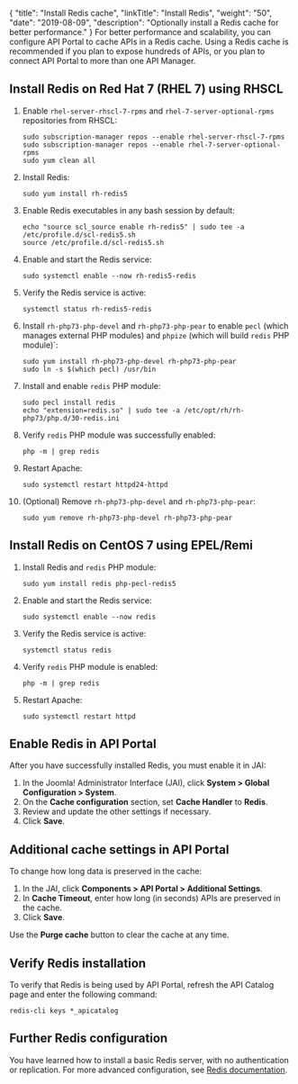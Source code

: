 {
"title": "Install Redis cache",
  "linkTitle": "Install Redis",
  "weight": "50",
  "date": "2019-08-09",
  "description": "Optionally install a Redis cache for better performance."
}
For better performance and scalability, you can configure API Portal to cache APIs in a Redis cache. Using a Redis cache is recommended if you plan to expose hundreds of APIs, or you plan to connect API Portal to more than one API Manager.

## Install Redis on Red Hat 7 (RHEL 7) using RHSCL

1. Enable `rhel-server-rhscl-7-rpms` and `rhel-7-server-optional-rpms` repositories from RHSCL:

   ```shell
   sudo subscription-manager repos --enable rhel-server-rhscl-7-rpms
   sudo subscription-manager repos --enable rhel-7-server-optional-rpms
   sudo yum clean all
   ```

2. Install Redis:

   ```shell
   sudo yum install rh-redis5
   ```

3. Enable Redis executables in any bash session by default:

   ```shell
   echo "source scl_source enable rh-redis5" | sudo tee -a /etc/profile.d/scl-redis5.sh
   source /etc/profile.d/scl-redis5.sh
   ```

4. Enable and start the Redis service:

   ```shell
   sudo systemctl enable --now rh-redis5-redis
   ```

5. Verify the Redis service is active:

   ```shell
   systemctl status rh-redis5-redis
   ```

6. Install `rh-php73-php-devel` and `rh-php73-php-pear` to enable `pecl` (which manages external PHP modules) and `phpize` (which will build `redis` PHP module)`:

   ```shell
   sudo yum install rh-php73-php-devel rh-php73-php-pear
   sudo ln -s $(which pecl) /usr/bin
   ```

7. Install and enable `redis` PHP module:

   ```shell
   sudo pecl install redis
   echo "extension=redis.so" | sudo tee -a /etc/opt/rh/rh-php73/php.d/30-redis.ini
   ```

8. Verify `redis` PHP module was successfully enabled:

   ```shell
   php -m | grep redis
   ```

9. Restart Apache:

   ```shell
   sudo systemctl restart httpd24-httpd
   ```

10. (Optional) Remove `rh-php73-php-devel` and `rh-php73-php-pear`:

    ```shell
    sudo yum remove rh-php73-php-devel rh-php73-php-pear
    ```

## Install Redis on CentOS 7 using EPEL/Remi

1. Install Redis and `redis` PHP module:

   ```shell
   sudo yum install redis php-pecl-redis5
   ```
2. Enable and start the Redis service:
   ```shell
   sudo systemctl enable --now redis
   ```
3. Verify the Redis service is active:
   ```shell
   systemctl status redis
   ```
4. Verify `redis` PHP module is enabled:
   ```shell
   php -m | grep redis
   ```
5. Restart Apache:
   ```shell
   sudo systemctl restart httpd
   ```

## Enable Redis in API Portal

After you have successfully installed Redis, you must enable it in JAI:

1. In the Joomla! Administrator Interface (JAI), click **System > Global Configuration > System**.
2. On the **Cache configuration** section, set **Cache Handler** to **Redis**.
3. Review and update the other settings if necessary.
4. Click **Save**.

## Additional cache settings in API Portal

To change how long data is preserved in the cache:

1. In the JAI, click **Components > API Portal > Additional Settings**.
2. In **Cache Timeout**, enter how long (in seconds) APIs are preserved in the cache.
3. Click **Save**.

Use the **Purge cache** button to clear the cache at any time.

## Verify Redis installation

To verify that Redis is being used by API Portal, refresh the API Catalog page and enter the following command:

```
redis-cli keys *_apicatalog
```

## Further Redis configuration

You have learned how to install a basic Redis server, with no authentication or replication. For more advanced configuration, see [Redis documentation](https://redis.io/documentation).
